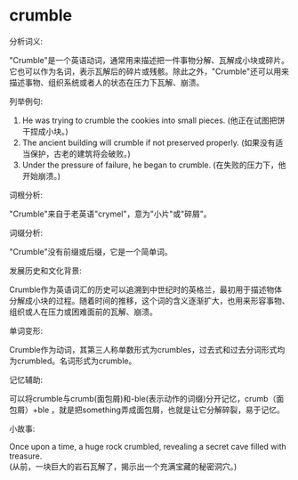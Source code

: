 # crumble

分析词义:

  

"Crumble"是一个英语动词，通常用来描述把一件事物分解、瓦解成小块或碎片。它也可以作为名词，表示瓦解后的碎片或残骸。除此之外，"Crumble"还可以用来描述事物、组织系统或者人的状态在压力下瓦解、崩溃。

  

列举例句:

  

1.  He was trying to crumble the cookies into small pieces. (他正在试图把饼干捏成小块。)
2.  The ancient building will crumble if not preserved properly. (如果没有适当保护，古老的建筑将会破败。)
3.  Under the pressure of failure, he began to crumble. (在失败的压力下，他开始崩溃。)

  

词根分析:

  

"Crumble"来自于老英语"crymel"，意为"小片"或"碎屑"。

  

词缀分析:

  

"Crumble"没有前缀或后缀，它是一个简单词。

  

发展历史和文化背景:

  

Crumble作为英语词汇的历史可以追溯到中世纪时的英格兰，最初用于描述物体分解成小块的过程。随着时间的推移，这个词的含义逐渐扩大，也用来形容事物、组织或人在压力或困难面前的瓦解、崩溃。

  

单词变形:

  

Crumble作为动词，其第三人称单数形式为crumbles，过去式和过去分词形式均为crumbled。名词形式为crumble。

  

记忆辅助:

  

可以将crumble与crumb(面包屑)和-ble(表示动作的词缀)分开记忆，crumb（面包屑）+ble ，就是把something弄成面包屑，也就是让它分解碎裂，易于记忆。

  

小故事:

  

Once upon a time, a huge rock crumbled, revealing a secret cave filled with treasure.  
(从前，一块巨大的岩石瓦解了，揭示出一个充满宝藏的秘密洞穴。)
